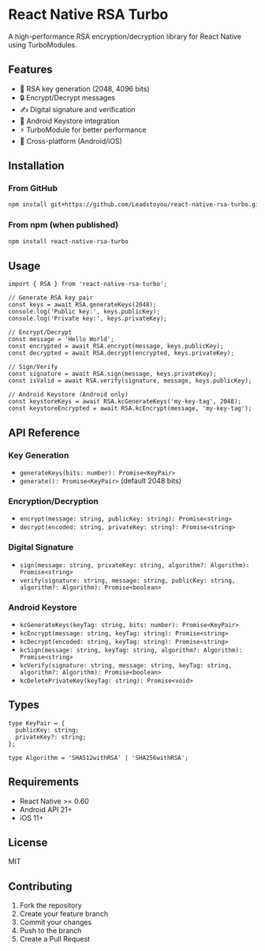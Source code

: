 # React Native RSA Turbo

A high-performance RSA encryption/decryption library for React Native using TurboModules.

## Features

- 🔐 RSA key generation (2048, 4096 bits)
- 🔒 Encrypt/Decrypt messages
- ✍️ Digital signature and verification
- 🏪 Android Keystore integration
- ⚡ TurboModule for better performance
- 📱 Cross-platform (Android/iOS)

## Installation

### From GitHub
```bash
npm install git+https://github.com/Leadstoyou/react-native-rsa-turbo.git
```

### From npm (when published)
```bash
npm install react-native-rsa-turbo
```

## Usage

```tsx
import { RSA } from 'react-native-rsa-turbo';

// Generate RSA key pair
const keys = await RSA.generateKeys(2048);
console.log('Public key:', keys.publicKey);
console.log('Private key:', keys.privateKey);

// Encrypt/Decrypt
const message = 'Hello World';
const encrypted = await RSA.encrypt(message, keys.publicKey);
const decrypted = await RSA.decrypt(encrypted, keys.privateKey);

// Sign/Verify
const signature = await RSA.sign(message, keys.privateKey);
const isValid = await RSA.verify(signature, message, keys.publicKey);

// Android Keystore (Android only)
const keystoreKeys = await RSA.kcGenerateKeys('my-key-tag', 2048);
const keystoreEncrypted = await RSA.kcEncrypt(message, 'my-key-tag');
```

## API Reference

### Key Generation
- `generateKeys(bits: number): Promise<KeyPair>`
- `generate(): Promise<KeyPair>` (default 2048 bits)

### Encryption/Decryption
- `encrypt(message: string, publicKey: string): Promise<string>`
- `decrypt(encoded: string, privateKey: string): Promise<string>`

### Digital Signature
- `sign(message: string, privateKey: string, algorithm?: Algorithm): Promise<string>`
- `verify(signature: string, message: string, publicKey: string, algorithm?: Algorithm): Promise<boolean>`

### Android Keystore
- `kcGenerateKeys(keyTag: string, bits: number): Promise<KeyPair>`
- `kcEncrypt(message: string, keyTag: string): Promise<string>`
- `kcDecrypt(encoded: string, keyTag: string): Promise<string>`
- `kcSign(message: string, keyTag: string, algorithm?: Algorithm): Promise<string>`
- `kcVerify(signature: string, message: string, keyTag: string, algorithm?: Algorithm): Promise<boolean>`
- `kcDeletePrivateKey(keyTag: string): Promise<void>`

## Types

```tsx
type KeyPair = {
  publicKey: string;
  privateKey?: string;
};

type Algorithm = 'SHA512withRSA' | 'SHA256withRSA';
```

## Requirements

- React Native >= 0.60
- Android API 21+
- iOS 11+

## License

MIT

## Contributing

1. Fork the repository
2. Create your feature branch
3. Commit your changes
4. Push to the branch
5. Create a Pull Request